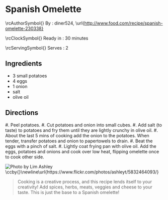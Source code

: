# Spanish Omelette

\rcAuthorSymbol{} By
: diner524, \url{http://www.food.com/recipe/spanish-omelette-230338}

\rcClockSymbol{} Ready in
: 30 minutes

\rcServingSymbol{} Serves
: 2

## Ingredients

- 3 small potatoes
- 4 eggs
- 1 onion
- salt
- olive oil

## Directions
#. Peel potatoes.
#. Cut potatoes and onion into small cubes.
#. Add salt (to taste) to potatoes and fry them until they are lightly crunchy in olive oil.
#. About the last 5 mins of cooking add the onion to the potatoes. When tender, transfer potatoes and onion to papertowels to drain.
#. Beat the eggs with a pinch of salt.
#. Lightly coat frying pan with olive oil. Add the eggs, potatoes and onions and cook over low heat, flipping omelette once to cook other side.

![](spanish-omelette-limashley "Photo by Lim Ashley \ccby{}\newline\url{https://www.flickr.com/photos/ashleyt/5832464093/}")


> Cooking is a creative process, and this recipe lends itself to your creativity! Add spices, herbs, meats, veggies and cheese to your taste. This is just the base to a Spanish omelette!